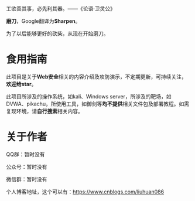 工欲善其事，必先利其器。——《论语·卫灵公》

**磨刀**，Google翻译为**Sharpen**。

为了以后能够更好的砍柴，从现在开始磨刀。



# 食用指南

此项目是关于**Web安全**相关的内容介绍及攻防演示，不定期更新，可持续关注，**欢迎给star**。

此项目所涉及的操作系统，如kali、Windows server，所涉及的靶场，如DVWA、pikachu，所使用工具，如御剑等**均不提供**相关文件包及部署教程。如需复现环境，请**自行搜索**相关内容。



# 关于作者

QQ群：暂时没有

公众号：暂时没有

微信群：暂时没有

个人博客地址，这个可以有：https://www.cnblogs.com/liuhuan086

